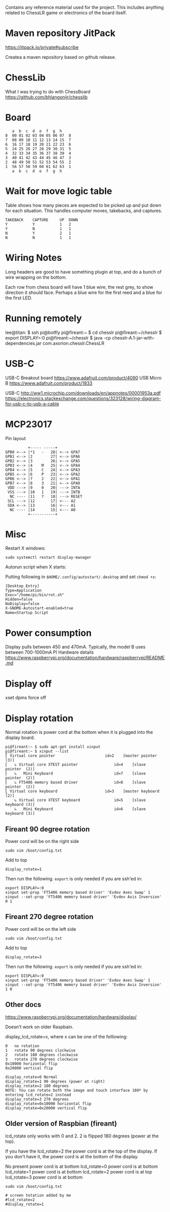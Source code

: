 Contains any reference material used for the project. This includes anything related to ChessLR game or electronics of the board itself. 

# Maven repository JitPack
<https://jitpack.io/private#subscribe>

Createa a maven repository based on github release.

# ChessLib
What I was trying to do with ChessBoard <https://github.com/bhlangonijr/chesslib>


# Board
```
   a  b  c  d  e  f  g  h
8  00 01 02 03 04 05 06 07  8
7  08 09 10 11 12 13 14 15  7
6  16 17 18 19 20 21 22 23  6
5  24 25 26 27 28 29 30 31  5
4  32 33 34 35 36 37 38 39  4 
3  40 41 42 43 44 45 46 47  3 
2  48 49 50 51 52 53 54 55  2 
1  56 57 58 59 60 61 62 63  1
   a  b  c  d  e  f  g  h
```

# Wait for move logic table
Table shows how many pieces are expected to be picked up and put down for each situation. This handles computer moves,
takebacks, and captures.

```
TAKEBACK    CAPTURE     UP  DOWN
Y           Y           1   2
Y           N           1   1
N           Y           2   1
N           N           1   1
```
  
# Wiring Notes #

Long headers are good to have something plugin at top, and do a bunch of wire wrapping on the bottom.

Each row from chess board will have 1 blue wire, the rest grey, to show direction it should face. Perhaps a blue wire for the first reed and a blue for the first LED.

# Running remotely

lee@titan: $ ssh pi@botfly
pi@fireant:~ $ cd chesslr
pi@fireant:~/chesslr $ export DISPLAY=:0
pi@fireant:~/chesslr $ java -cp chesslr-A.1-jar-with-dependencies.jar com.axorion.chesslr.ChessLR

# USB-C
USB-C Breakout board <https://www.adafruit.com/product/4090>
USB Micro B <https://www.adafruit.com/product/1833>

USB-C <http://ww1.microchip.com/downloads/en/appnotes/00001953a.pdf>
https://electronics.stackexchange.com/questions/323128/wiring-diagram-for-usb-c-to-usb-a-cable

# MCP23017

Pin layout

```
          +----- -----+
GPB0 <--> |*1   -   28| <--> GPA7
GPB1 <--> |2        27| <--> GPA6
GPB2 <--> |3        26| <--> GPA5
GPB3 <--> |4    M   25| <--> GPA4
GPB4 <--> |5    C   24| <--> GPA3
GPB5 <--> |6    P   23| <--> GPA2
GPB6 <--> |7    2   22| <--> GPA1
GPB7 <--> |8    3   21| <--> GPA0
 VDD ---> |9    0   20| ---> INTA
 VSS ---> |10   1   19| ---> INTB
  NC ---- |11   7   18| ---> RESET
 SCL ---> |12       17| <--- A2
 SDA <--> |13       16| <--- A1
  NC ---- |14       15| <--- A0
          +-----------+
```

# Misc
Restart X windows:

    sudo systemctl restart display-manager
    
Autorun script when X starts:

Putting following in `$HOME/.config/autostart/.desktop` and set `chmod +x`:

    [Desktop Entry]
    Type=Application
    Exec="/home/pi/bin/rot.sh"
    Hidden=false
    NoDisplay=false
    X-GNOME-Autostart-enabled=true
    Name=Startup Script 

# Power consumption
Display pulls between 450 and 470mA.
Typically, the model B uses between 700-1000mA
PI Hardware details <https://www.raspberrypi.org/documentation/hardware/raspberrypi/README.md>

# Display off
xset dpms force off

# Display rotation
Normal rotation is power cord at the bottom when it is plugged into the display board.

    pi@fireant:~ $ sudo apt-get install xinput
    pi@fireant:~ $ xinput --list
    ⎡ Virtual core pointer                    	id=2	[master pointer  (3)]
    ⎜   ↳ Virtual core XTEST pointer              	id=4	[slave  pointer  (2)]
    ⎜   ↳   Mini Keyboard                         	id=7	[slave  pointer  (2)]
    ⎜   ↳ FT5406 memory based driver              	id=8	[slave  pointer  (2)]
    ⎣ Virtual core keyboard                   	id=3	[master keyboard (2)]
        ↳ Virtual core XTEST keyboard             	id=5	[slave  keyboard (3)]
        ↳   Mini Keyboard                         	id=6	[slave  keyboard (3)]
        

## Fireant 90 degree rotation 
Power cord will be on the right side
 
    sudo vim /boot/config.txt

Add to top 

    display_rotate=1

Then run the following. `export` is only needed if you are ssh'ed in:

    export DISPLAY=:0
    xinput set-prop 'FT5406 memory based driver' 'Evdev Axes Swap' 1
    xinput --set-prop 'FT5406 memory based driver' 'Evdev Axis Inversion' 0 1
    
## Fireant 270 degree rotation
Power cord will be on the left side

    sudo vim /boot/config.txt

Add to top

    display_rotate=3

Then run the following. `export` is only needed if you are ssh'ed in:

    export DISPLAY=:0
    xinput set-prop 'FT5406 memory based driver' 'Evdev Axes Swap' 1
    xinput --set-prop 'FT5406 memory based driver' 'Evdev Axis Inversion' 1 0


## Other docs
<https://www.raspberrypi.org/documentation/hardware/display/>

Doesn't work on older Raspbain.

display_lcd_rotate=x, where x can be one of the folllowing:

    0	no rotation
    1	rotate 90 degrees clockwise
    2	rotate 180 degrees clockwise
    3	rotate 270 degrees clockwise
    0x10000	horizontal flip
    0x20000	vertical flip

    display_rotate=0 Normal
    display_rotate=1 90 degrees (power at right)
    display_rotate=2 180 degrees
    NOTE: You can rotate both the image and touch interface 180º by entering lcd_rotate=2 instead
    display_rotate=3 270 degrees
    display_rotate=0x10000 horizontal flip
    display_rotate=0x20000 vertical flip


## Older version of Raspbian (fireant)
lcd_rotate only works with 0 and 2. 2 is flipped 180 degrees (power at the top).

If you have the lcd_rotate=2 the power cord is at the top of the display. If you don't have it, the power cord is at the bottom of the display.

No present   power cord is at bottom
lcd_rotate=0 power cord is at bottom
lcd_rotate=1 power cord is at bottom
lcd_rotate=2 power cord is at top
lcd_rotate=3 power cord is at bottom


    sudo vim /boot/config.txt
    
    # screen totation added by me
    #lcd_rotate=2
    #display_rotate=1
    
